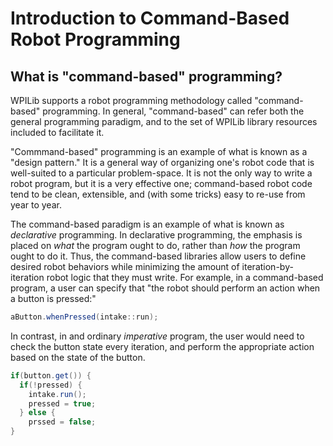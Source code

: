 # Introduction to Command-Based Robot Programming

## What is "command-based" programming?

WPILib supports a robot programming methodology called "command-based" programming.  In general, "command-based" can refer both the general programming paradigm, and to the set of WPILib library resources included to facilitate it.

"Commmand-based" programming is an example of what is known as a "design pattern."  It is a general way of organizing one's robot code that is well-suited to a particular problem-space.  It is not the only way to write a robot program, but it is a very effective one;  command-based robot code tend to be clean, extensible, and (with some tricks) easy to re-use from year to year.

The command-based paradigm is an example of what is known as *declarative* programming.  In declarative programming, the emphasis is placed on *what* the program ought to do, rather than *how* the program ought to do it.  Thus, the command-based libraries allow users to define desired robot behaviors while minimizing the amount of iteration-by-iteration robot logic that they must write.  For example, in a command-based program, a user can specify that "the robot should perform an action when a button is pressed:"

```java
aButton.whenPressed(intake::run);
```

In contrast, in and ordinary *imperative* program, the user would need to check the button state every iteration, and perform the appropriate action based on the state of the button.

```java
if(button.get()) {
  if(!pressed) {
    intake.run();
    pressed = true;
  } else {
    prssed = false;
}
```
